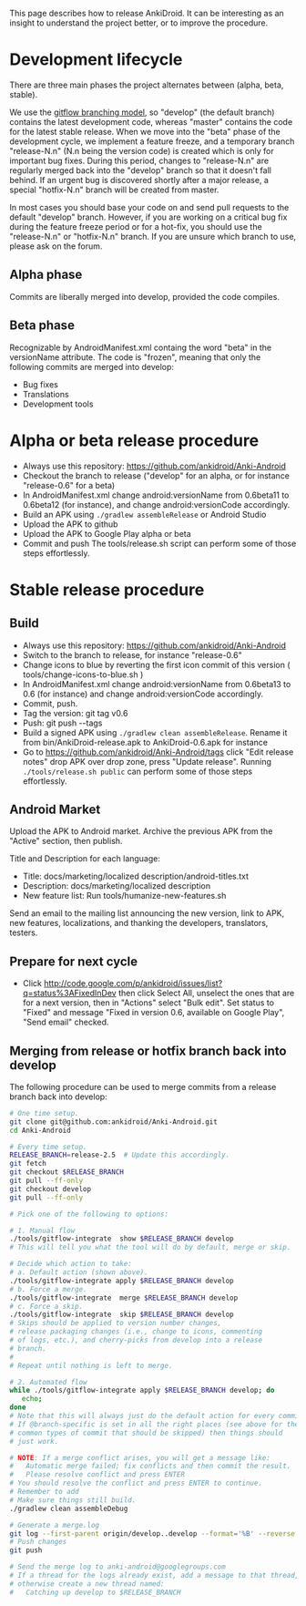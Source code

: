 This page describes how to release AnkiDroid. It can be interesting as an insight to understand the project better, or to improve the procedure.

# Development lifecycle
There are three main phases the project alternates between (alpha, beta, stable).

We use the [gitflow branching model](http://nvie.com/posts/a-successful-git-branching-model/), so "develop" (the default branch) contains the latest development code, whereas "master" contains the code for the latest stable release. When we move into the "beta" phase of the development cycle, we implement a feature freeze, and a temporary branch "release-N.n" (N.n being the version code) is created which is only for important bug fixes. During this period, changes to "release-N.n" are regularly merged back into the "develop" branch so that it doesn't fall behind. If an urgent bug is discovered shortly after a major release, a special "hotfix-N.n" branch will be created from master.

In most cases you should base your code on and send pull requests to the default "develop" branch. However, if you are working on a critical bug fix during the feature freeze period or for a hot-fix, you should use the "release-N.n" or "hotfix-N.n" branch. If you are unsure which branch to use, please ask on the forum.

## Alpha phase
Commits are liberally merged into develop, provided the code compiles.

## Beta phase
Recognizable by AndroidManifest.xml containg the word "beta" in the versionName attribute. The code is "frozen", meaning that only the following commits are merged into develop:
  * Bug fixes
  * Translations
  * Development tools

# Alpha or beta release procedure
  * Always use this repository: https://github.com/ankidroid/Anki-Android
  * Checkout the branch to release ("develop" for an alpha, or for instance "release-0.6" for a beta)
  * In AndroidManifest.xml change android:versionName from 0.6beta11 to 0.6beta12 (for instance), and change android:versionCode accordingly.
  * Build an APK using `./gradlew assembleRelease` or Android Studio
  * Upload the APK to github
  * Upload the APK to Google Play alpha or beta
  * Commit and push
The tools/release.sh script can perform some of those steps effortlessly.

# Stable release procedure

## Build
  * Always use this repository: https://github.com/ankidroid/Anki-Android
  * Switch to the branch to release, for instance "release-0.6"
  * Change icons to blue by reverting the first icon commit of this version ( tools/change-icons-to-blue.sh )
  * In AndroidManifest.xml change android:versionName from 0.6beta13 to 0.6 (for instance) and change android:versionCode accordingly.
  * Commit, push.
  * Tag the version: git tag v0.6
  * Push: git push --tags
  * Build a signed APK using `./gradlew clean assembleRelease`. Rename it from bin/AnkiDroid-release.apk to AnkiDroid-0.6.apk for instance
  * Go to https://github.com/ankidroid/Anki-Android/tags click "Edit release notes" drop APK over drop zone, press "Update release".
Running `./tools/release.sh public` can perform some of those steps effortlessly.

## Android Market
Upload the APK to Android market. Archive the previous APK from the "Active" section, then publish.

Title and Description for each language:
  * Title: docs/marketing/localized description/android-titles.txt
  * Description: docs/marketing/localized description
  * New feature list: Run tools/humanize-new-features.sh

Send an email to the mailing list announcing the new version, link to APK, new features, localizations, and thanking the developers, translators, testers.

## Prepare for next cycle
  * Click http://code.google.com/p/ankidroid/issues/list?q=status%3AFixedInDev then click Select All, unselect the ones that are for a next version, then in "Actions" select "Bulk edit". Set status to "Fixed" and message "Fixed in version 0.6, available on Google Play", "Send email" checked.

## Merging from release or hotfix branch back into develop
The following procedure can be used to merge commits from a release branch back into develop:

```bash
# One time setup.
git clone git@github.com:ankidroid/Anki-Android.git
cd Anki-Android

# Every time setup.
RELEASE_BRANCH=release-2.5  # Update this accordingly.
git fetch
git checkout $RELEASE_BRANCH
git pull --ff-only
git checkout develop
git pull --ff-only

# Pick one of the following to options:

# 1. Manual flow
./tools/gitflow-integrate  show $RELEASE_BRANCH develop
# This will tell you what the tool will do by default, merge or skip.

# Decide which action to take:
# a. Default action (shown above).
./tools/gitflow-integrate apply $RELEASE_BRANCH develop
# b. Force a merge.
./tools/gitflow-integrate  merge $RELEASE_BRANCH develop
# c. Force a skip.
./tools/gitflow-integrate  skip $RELEASE_BRANCH develop
# Skips should be applied to version number changes,
# release packaging changes (i.e., change to icons, commenting
# of logs, etc.), and cherry-picks from develop into a release
# branch.
#
# Repeat until nothing is left to merge.

# 2. Automated flow
while ./tools/gitflow-integrate apply $RELEASE_BRANCH develop; do
   echo;
done
# Note that this will always just do the default action for every commit.
# If @branch-specific is set in all the right places (see above for the
# common types of commit that should be skipped) then things should
# just work.

# NOTE: If a merge conflict arises, you will get a message like:
#   Automatic merge failed; fix conflicts and then commit the result.
#   Please resolve conflict and press ENTER
# You should resolve the conflict and press ENTER to continue.
# Remember to add 
# Make sure things still build.
./gradlew clean assembleDebug

# Generate a merge.log
git log --first-parent origin/develop..develop --format='%B' --reverse >$HOME/merge.log
# Push changes 
git push

# Send the merge log to anki-android@googlegroups.com
# If a thread for the logs already exist, add a message to that thread,
# otherwise create a new thread named:
#   Catching up develop to $RELEASE_BRANCH
```